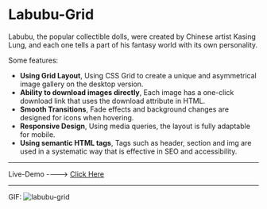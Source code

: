 # Labubu-Grid

Labubu, the popular collectible dolls, were created by Chinese artist Kasing Lung, and each one tells a part of his fantasy world with its own personality.

Some features:

* **Using Grid Layout**, Using CSS Grid to create a unique and asymmetrical image gallery on the desktop version.
* **Ability to download images directly**, Each image has a one-click download link that uses the download attribute in HTML.
* **Smooth Transitions**, Fade effects and background changes are designed for icons when hovering.
* **Responsive Design**, Using media queries, the layout is fully adaptable for mobile.
* **Using semantic HTML tags**, Tags such as header, section and img are used in a systematic way that is effective in SEO and accessibility.

--------------------------------------------------------------

Live-Demo ----> [Click Here](https://mohammadrezaei5.github.io/labubu-grid/)

--------------------------------------------------------------

GIF:
![labubu-grid](https://github.com/user-attachments/assets/5cf4ee36-d4e9-426a-aa2a-6e496bbda0e3)
